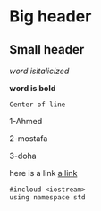 # Big header

## Small header

*word isitalicized*

**word is bold**

`Center of line`

1-Ahmed

2-mostafa

3-doha

here is a link [a link](www.google.com.eg)

```
#incloud <iostream>
using namespace std
```
